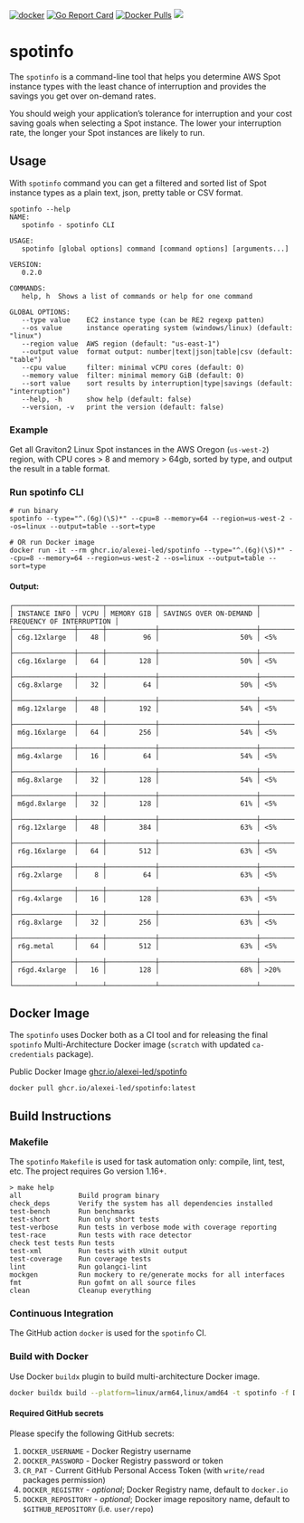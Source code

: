 [![docker](https://github.com/alexei-led/spotinfo/actions/workflows/build.yaml/badge.svg)](https://github.com/alexei-led/spotinfo/actions/workflows/build.yaml) [![Go Report Card](https://goreportcard.com/badge/github.com/alexei-led/spotinfo)](https://goreportcard.com/report/github.com/alexei-led/spotinfo) [![Docker Pulls](https://img.shields.io/docker/pulls/alexeiled/spotinfo.svg?style=popout)](https://hub.docker.com/r/alexeiled/spotinfo) [![](https://images.microbadger.com/badges/image/alexeiled/spotinfo.svg)](https://microbadger.com/images/alexeiled/spotinfo "Get your own image badge on microbadger.com") 

# spotinfo

The `spotinfo` is a command-line tool that helps you determine AWS Spot instance types with the least chance of interruption and provides the savings you get over on-demand rates. 

You should weigh your application’s tolerance for interruption and your cost saving goals when selecting a Spot instance. The lower your interruption rate, the longer your Spot instances are likely to run.

## Usage

With `spotinfo` command you can get a filtered and sorted list of Spot instance types as a plain text, json, pretty table or CSV format.

```shell
spotinfo --help
NAME:
   spotinfo - spotinfo CLI

USAGE:
   spotinfo [global options] command [command options] [arguments...]

VERSION:
   0.2.0

COMMANDS:
   help, h  Shows a list of commands or help for one command

GLOBAL OPTIONS:
   --type value    EC2 instance type (can be RE2 regexp patten)
   --os value      instance operating system (windows/linux) (default: "linux")
   --region value  AWS region (default: "us-east-1")
   --output value  format output: number|text|json|table|csv (default: "table")
   --cpu value     filter: minimal vCPU cores (default: 0)
   --memory value  filter: minimal memory GiB (default: 0)
   --sort value    sort results by interruption|type|savings (default: "interruption")
   --help, -h      show help (default: false)
   --version, -v   print the version (default: false)
```

### Example

Get all Graviton2 Linux Spot instances in the AWS Oregon (`us-west-2`) region, with CPU cores > 8 and memory > 64gb, sorted by type, and output the result in a table format.

### Run spotinfo CLI
```shell
# run binary
spotinfo --type="^.(6g)(\S)*" --cpu=8 --memory=64 --region=us-west-2 --os=linux --output=table --sort=type

# OR run Docker image
docker run -it --rm ghcr.io/alexei-led/spotinfo --type="^.(6g)(\S)*" --cpu=8 --memory=64 --region=us-west-2 --os=linux --output=table --sort=type
```


#### Output:
```text
┌───────────────┬──────┬────────────┬────────────────────────┬───────────────────────────┐
│ INSTANCE INFO │ VCPU │ MEMORY GIB │ SAVINGS OVER ON-DEMAND │ FREQUENCY OF INTERRUPTION │
├───────────────┼──────┼────────────┼────────────────────────┼───────────────────────────┤
│ c6g.12xlarge  │   48 │         96 │                    50% │ <5%                       │
├───────────────┼──────┼────────────┼────────────────────────┼───────────────────────────┤
│ c6g.16xlarge  │   64 │        128 │                    50% │ <5%                       │
├───────────────┼──────┼────────────┼────────────────────────┼───────────────────────────┤
│ c6g.8xlarge   │   32 │         64 │                    50% │ <5%                       │
├───────────────┼──────┼────────────┼────────────────────────┼───────────────────────────┤
│ m6g.12xlarge  │   48 │        192 │                    54% │ <5%                       │
├───────────────┼──────┼────────────┼────────────────────────┼───────────────────────────┤
│ m6g.16xlarge  │   64 │        256 │                    54% │ <5%                       │
├───────────────┼──────┼────────────┼────────────────────────┼───────────────────────────┤
│ m6g.4xlarge   │   16 │         64 │                    54% │ <5%                       │
├───────────────┼──────┼────────────┼────────────────────────┼───────────────────────────┤
│ m6g.8xlarge   │   32 │        128 │                    54% │ <5%                       │
├───────────────┼──────┼────────────┼────────────────────────┼───────────────────────────┤
│ m6gd.8xlarge  │   32 │        128 │                    61% │ <5%                       │
├───────────────┼──────┼────────────┼────────────────────────┼───────────────────────────┤
│ r6g.12xlarge  │   48 │        384 │                    63% │ <5%                       │
├───────────────┼──────┼────────────┼────────────────────────┼───────────────────────────┤
│ r6g.16xlarge  │   64 │        512 │                    63% │ <5%                       │
├───────────────┼──────┼────────────┼────────────────────────┼───────────────────────────┤
│ r6g.2xlarge   │    8 │         64 │                    63% │ <5%                       │
├───────────────┼──────┼────────────┼────────────────────────┼───────────────────────────┤
│ r6g.4xlarge   │   16 │        128 │                    63% │ <5%                       │
├───────────────┼──────┼────────────┼────────────────────────┼───────────────────────────┤
│ r6g.8xlarge   │   32 │        256 │                    63% │ <5%                       │
├───────────────┼──────┼────────────┼────────────────────────┼───────────────────────────┤
│ r6g.metal     │   64 │        512 │                    63% │ <5%                       │
├───────────────┼──────┼────────────┼────────────────────────┼───────────────────────────┤
│ r6gd.4xlarge  │   16 │        128 │                    68% │ >20%                      │
└───────────────┴──────┴────────────┴────────────────────────┴───────────────────────────┘
```

## Docker Image

The `spotinfo` uses Docker both as a CI tool and for releasing the final `spotinfo` Multi-Architecture Docker image (`scratch` with updated `ca-credentials` package).

Public Docker Image [ghcr.io/alexei-led/spotinfo](https://github.com/users/alexei-led/packages/container/package/spotinfo)

```shell
docker pull ghcr.io/alexei-led/spotinfo:latest
```

## Build Instructions

### Makefile

The `spotinfo` `Makefile` is used for task automation only: compile, lint, test, etc.
The project requires Go version 1.16+.

```text
> make help
all              Build program binary
check_deps       Verify the system has all dependencies installed
test-bench       Run benchmarks
test-short       Run only short tests
test-verbose     Run tests in verbose mode with coverage reporting
test-race        Run tests with race detector
check test tests Run tests
test-xml         Run tests with xUnit output
test-coverage    Run coverage tests
lint             Run golangci-lint
mockgen          Run mockery to re/generate mocks for all interfaces
fmt              Run gofmt on all source files
clean            Cleanup everything
```

### Continuous Integration

The GitHub action `docker` is used for the `spotinfo` CI.

### Build with Docker

Use Docker `buildx` plugin to build multi-architecture Docker image.

```sh
docker buildx build --platform=linux/arm64,linux/amd64 -t spotinfo -f Dockerfile .
```

#### Required GitHub secrets

Please specify the following GitHub secrets:

1. `DOCKER_USERNAME` - Docker Registry username
1. `DOCKER_PASSWORD` - Docker Registry password or token
1. `CR_PAT` - Current GitHub Personal Access Token (with `write/read` packages permission)
1. `DOCKER_REGISTRY` - _optional_; Docker Registry name, default to `docker.io`
1. `DOCKER_REPOSITORY` - _optional_; Docker image repository name, default to `$GITHUB_REPOSITORY` (i.e. `user/repo`)
